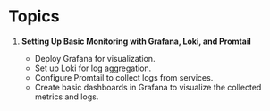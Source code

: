 # Topics

1.  **Setting Up Basic Monitoring with Grafana, Loki, and Promtail**

    - Deploy Grafana for visualization.
    - Set up Loki for log aggregation.
    - Configure Promtail to collect logs from services.
    - Create basic dashboards in Grafana to visualize the collected metrics and logs.
